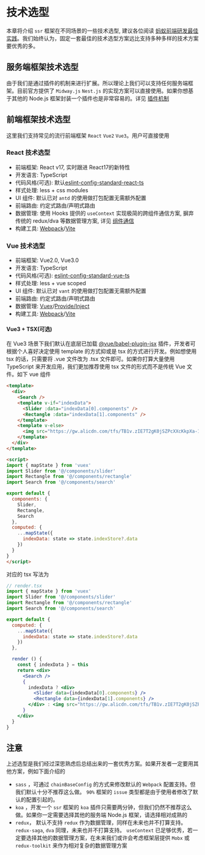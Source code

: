 # 技术选型

本章将介绍 `ssr` 框架在不同场景的一些技术选型, 建议各位阅读 [蚂蚁前端研发最佳实践](https://github.com/sorrycc/blog/issues/90)。我们始终认为，固定一套最佳的技术选型方案远比支持多种多样的技术方案要优秀的多。

## 服务端框架技术选型

由于我们是通过插件的机制来进行扩展。所以理论上我们可以支持任何服务端框架。目前官方提供了 `Midway.js` `Nest.js` 的实现方案可以直接使用。如果你想基于其他的 Node.js 框架封装一个插件也是非常容易的。详见 [插件机制](./features$plugin)

## 前端框架技术选型

这里我们支持常见的流行前端框架 `React` `Vue2` `Vue3`。用户可直接使用

### React 技术选型

- 前端框架: React v17, 实时跟进 React17的新特性
- 开发语言: TypeScript
- 代码风格(可选): 默认[eslint-config-standard-react-ts](https://github.com/zhangyuang/standardjs-react)
- 样式处理: less + css modules
- UI 组件: 默认已对 `antd` 的使用做打包配置无需额外配置
- 前端路由: 约定式路由/声明式路由
- 数据管理: 使用 Hooks 提供的 `useContext` 实现极简的跨组件通信方案, 摒弃传统的 redux/dva 等数据管理方案, 详见 [组件通信](./features$communication)
- 构建工具: [Webpack](https://webpack.docschina.org/)/[Vite](http://vitejs.dev/)

### Vue 技术选型

- 前端框架: Vue2.0, Vue3.0
- 开发语言: TypeScript
- 代码风格(可选): [eslint-config-standard-vue-ts](https://github.com/zhangyuang/standardjs-vue)
- 样式处理: less + vue scoped
- UI 组件: 默认已对 `vant` 的使用做打包配置无需额外配置
- 前端路由: 约定式路由/声明式路由
- 数据管理: [Vuex](https://vuex.vuejs.org/)/[Provide/Inject](#provideinject代替vuex)
- 构建工具: [Webpack](https://webpack.docschina.org/)/[Vite](http://vitejs.dev/)

#### Vue3 + TSX(可选)

在 Vue3 场景下我们默认在底层已加载 [@vue/babel-plugin-jsx](https://github.com/vuejs/jsx-next#installation) 插件，开发者可根据个人喜好决定使用 template 的方式抑或是 tsx 的方式进行开发。例如想使用 tsx 的话，只需要将 .vue 文件改为 .tsx 文件即可。如果你打算大量使用 TypeScript 来开发应用，我们更加推荐使用 tsx 文件的形式而不是传统 Vue 文件。如下 vue 组件

```html
<template>
  <div>
    <Search />
    <template v-if="indexData">
      <Slider :data="indexData[0].components" />
      <Rectangle :data="indexData[1].components" />
    </template>
    <template v-else>
      <img src="https://gw.alicdn.com/tfs/TB1v.zIE7T2gK0jSZPcXXcKkpXa-128-128.gif" class="loading">
    </template>
  </div>
</template>

<script>
import { mapState } from 'vuex'
import Slider from '@/components/slider'
import Rectangle from '@/components/rectangle'
import Search from '@/components/search'

export default {
  components: {
    Slider,
    Rectangle,
    Search
  },
  computed: {
    ...mapState({
      indexData: state => state.indexStore?.data
    })
  }
}
</script>

```

对应的 tsx 写法为

```jsx
// render.tsx
import { mapState } from 'vuex'
import Slider from '@/components/slider'
import Rectangle from '@/components/rectangle'
import Search from '@/components/search'

export default {
  computed: {
    ...mapState({
      indexData: state => state.indexStore?.data
    })
  },

  render () {
    const { indexData } = this
    return <div>
      <Search />
      {
        indexData ? <div>
          <Slider data={indexData[0].components} />
          <Rectangle data={indexData[1].components} />
        </div> : <img src="https://gw.alicdn.com/tfs/TB1v.zIE7T2gK0jSZPcXXcKkpXa-128-128.gif" className="loading"/>
      }
    </div>
  }
}

```

## 注意

上述选型是我们经过深思熟虑后总结出来的一套优秀方案。如果开发者一定要用其他方案，例如下面介绍的

- `sass` ，可通过 `chainBaseConfig` 的方式来修改默认的 `Webpack` 配置支持。但我们默认十分不推荐这么做。 `90%` 框架的 `issue` 类型都是由于使用者修改了默认的配置引起的。
- `koa` ，开发一个 `ssr` 框架的 `koa` 插件只需要两分钟，但我们仍然不推荐这么做。如果你一定需要选择其他的服务端 Node.js 框架，请选择相对成熟的
- `redux`， 默认不支持 `redux` 作为数据管理，同样在未来也并不打算支持。`redux-saga`, `dva` 同理，未来也并不打算支持。 `useContext` 已足够优秀，若一定要选择其他的数据管理方案，在未来我们或许会考虑框架层提供 `Mobx` 或 `redux-toolkit` 来作为相对复杂的数据管理方案